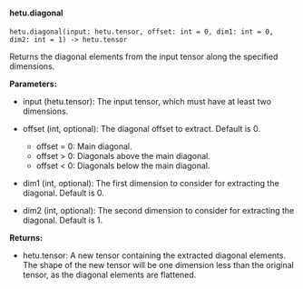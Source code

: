 #### hetu.diagonal

```
hetu.diagonal(input: hetu.tensor, offset: int = 0, dim1: int = 0, dim2: int = 1) -> hetu.tensor
```

Returns the diagonal elements from the input tensor along the specified dimensions.

**Parameters:**

* input (hetu.tensor): The input tensor, which must have at least two dimensions.

* offset (int, optional): The diagonal offset to extract. Default is 0.
  * offset = 0: Main diagonal.
  * offset > 0: Diagonals above the main diagonal.
  * offset < 0: Diagonals below the main diagonal.

* dim1 (int, optional): The first dimension to consider for extracting the diagonal. Default is 0.

* dim2 (int, optional): The second dimension to consider for extracting the diagonal. Default is 1.

**Returns:**

* hetu.tensor: A new tensor containing the extracted diagonal elements. The shape of the new tensor will be one dimension less than the original tensor, as the diagonal elements are flattened.

